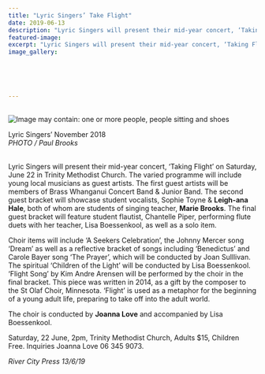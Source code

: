 ```yaml
---
title: "Lyric Singers’ Take Flight"
date: 2019-06-13
description: "Lyric Singers will present their mid-year concert, ‘Taking Flight’ on Saturday, June 22 in Trinity Methodist Church..."
featured-image: 
excerpt: "Lyric Singers will present their mid-year concert, ‘Taking Flight’ on Saturday, June 22 in Trinity Methodist Church."
image_gallery:
	
	
	
	
	
---
```


<p><br /><img src="https://scontent-syd2-1.xx.fbcdn.net/v/t1.0-9/62605095_2317719054933746_2050397900843778048_n.jpg?_nc_cat=109&amp;_nc_eui2=AeHASAzXTIyElmEuiftuVWgite31f46u4EHMY0bN6utOWzLUWI-9ZgNtAeyHTRijrSbyijBbd7lxbWfVg7ncD8HFWLB09GYz3Qm0pyIfV65kSg&amp;_nc_ht=scontent-syd2-1.xx&amp;oh=5eb52382926f1b0c4d7065325bd144f1&amp;oe=5D8574B8" alt="Image may contain: one or more people, people sitting and shoes" /></p>
<p><span>Lyric Singers&rsquo; November 2018</span><br /><em>PHOTO / Paul Brooks</em></p>
<p><br />Lyric Singers will present their mid-year concert, &lsquo;Taking Flight&rsquo; on Saturday, June 22 in Trinity Methodist Church. The varied programme will include young local musicians as guest artists. The first guest artists will be members of Brass Whanganui Concert Band &amp; Junior Band. The second guest bracket will showcase student vocalists, Sophie Toyne &amp; <strong>Leigh-ana Hale</strong>, both of whom are students of singing teacher, <strong>Marie Brooks</strong>. The final guest bracket w<span class="text_exposed_show">ill feature student flautist, Chantelle Piper, performing flute duets with her teacher, Lisa Boessenkool, as well as a solo item.&nbsp;<br /></span></p>
<p><span class="text_exposed_show">Choir items will include &lsquo;A Seekers Celebration&rsquo;, the Johnny Mercer song &lsquo;Dream&rsquo; as well as a reflective bracket of songs including &lsquo;Benedictus&rsquo; and Carole Bayer song &lsquo;The Prayer&rsquo;, which will be conducted by Joan Sulllivan. The spiritual &lsquo;Children of the Light&rsquo; will be conducted by Lisa Boessenkool. &lsquo;Flight Song&rsquo; by Kim Andre Arensen will be performed by the choir in the final bracket. This piece was written in 2014, as a gift by the composer to the St Olaf Choir, Minnesota. &lsquo;Flight&rsquo; is used as a metaphor for the beginning of a young adult life, preparing to take off into the adult world.<br /></span></p>
<p><span class="text_exposed_show">The choir is conducted by <strong>Joanna Love</strong> and accompanied by Lisa Boessenkool.&nbsp;<br /></span></p>
<p><span class="text_exposed_show">Saturday, 22 June, 2pm, Trinity Methodist Church, Adults $15, Children Free. Inquiries Joanna Love 06 345 9073.</span></p>
<div class="text_exposed_show">
<p><em>River City Press 13/6/19</em></p>
</div>


